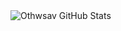 <img align="left" alt="Othwsav GitHub Stats" src="https://github-readme-stats.vercel.app/api?username=othwsav&show_icons=true&hide_border=true" />

